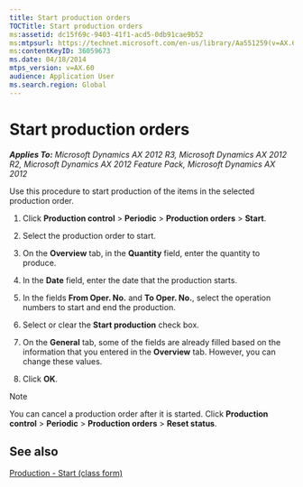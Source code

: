```yaml
---
title: Start production orders
TOCTitle: Start production orders
ms:assetid: dc15f69c-9403-41f1-acd5-0db91cae9b52
ms:mtpsurl: https://technet.microsoft.com/en-us/library/Aa551259(v=AX.60)
ms:contentKeyID: 36059673
ms.date: 04/18/2014
mtps_version: v=AX.60
audience: Application User
ms.search.region: Global
---
```


# Start production orders 


_**Applies To:** Microsoft Dynamics AX 2012 R3, Microsoft Dynamics AX 2012 R2, Microsoft Dynamics AX 2012 Feature Pack, Microsoft Dynamics AX 2012_

Use this procedure to start production of the items in the selected production order.

1.  Click **Production control** \> **Periodic** \> **Production orders** \> **Start**.

2.  Select the production order to start.

3.  On the **Overview** tab, in the **Quantity** field, enter the quantity to produce.

4.  In the **Date** field, enter the date that the production starts.

5.  In the fields **From Oper. No.** and **To Oper. No.**, select the operation numbers to start and end the production.

6.  Select or clear the **Start production** check box.

7.  On the **General** tab, some of the fields are already filled based on the information that you entered in the **Overview** tab. However, you can change these values.

8.  Click **OK**.


> [!NOTE]
> <P>You can cancel a production order after it is started. Click <STRONG>Production control</STRONG> &gt; <STRONG>Periodic</STRONG> &gt; <STRONG>Production orders</STRONG> &gt; <STRONG>Reset status</STRONG>.</P>



## See also

[Production - Start (class form)](https://technet.microsoft.com/en-us/library/aa586028\(v=ax.60\))

  


